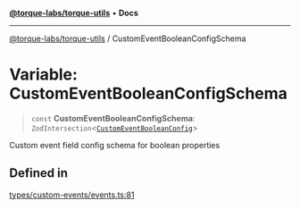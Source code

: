 [**@torque-labs/torque-utils**](../README.md) • **Docs**

***

[@torque-labs/torque-utils](../README.md) / CustomEventBooleanConfigSchema

# Variable: CustomEventBooleanConfigSchema

> `const` **CustomEventBooleanConfigSchema**: `ZodIntersection`\<[`CustomEventBooleanConfig`](../type-aliases/CustomEventBooleanConfig.md)\>

Custom event field config schema for boolean properties

## Defined in

[types/custom-events/events.ts:81](https://github.com/torque-labs/torque-utils/blob/a612e615fa21888d00ebb7bf70f9910fab4be80a/types/custom-events/events.ts#L81)
